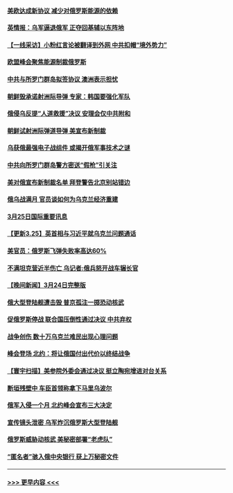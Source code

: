 #### [美欧达成新协议 减少对俄罗斯能源的依赖](../pages/prog202/a103383649.md?t=03260401) 
#### [英情报：乌军逼退俄军 正夺回基辅以东阵地](../pages/prog202/a103383661.md?t=03260401) 
#### [【一线采访】小粉红言论被翻译到外网 中共扣帽“境外势力”](../pages/prog202/a103383611.md?t=03260401) 
#### [欧盟峰会聚焦能源制裁俄罗斯](../pages/prog202/a103383613.md?t=03260401) 
#### [中共与所罗门群岛拟签协议 澳洲表示担忧](../pages/prog202/a103383568.md?t=03260401) 
#### [朝鲜毁承诺射洲际导弹 专家：韩国要强化军队](../pages/prog202/a103383510.md?t=03260401) 
#### [俄侵乌反提“人道救援”决议 安理会仅中共附和](../pages/prog202/a103383465.md?t=03260401) 
#### [朝鲜试射洲际弹道导弹 美宣布新制裁](../pages/prog202/a103383378.md?t=03260401) 
#### [乌获俄最强电子战组件 或揭开俄军事技术之谜](../pages/prog202/a103383369.md?t=03260401) 
#### [中共向所罗门群岛警方密送“假枪”引关注](../pages/prog202/a103383356.md?t=03260401) 
#### [美对俄宣布新制裁名单 拜登警告北京别站错边](../pages/prog202/a103383187.md?t=03260401) 
#### [俄乌战满月 官员谈如何为乌克兰经济重建](../pages/prog202/a103383207.md?t=03260401) 
#### [3月25日国际重要讯息](../pages/prog202/a103383202.md?t=03260401) 
#### [【更新3.25】英首相与习近平就乌克兰问题通话](../pages/prog202/a103383150.md?t=03260401) 
#### [美官员：俄罗斯飞弹失败率高达60%](../pages/prog202/a103383145.md?t=03260401) 
#### [不满坦克营近半伤亡 乌记者:俄兵怒开战车辗长官](../pages/prog202/a103383048.md?t=03260401) 
#### [【晚间新闻】3月24日完整版](../pages/prog202/a103383003.md?t=03260401) 
#### [俄大型登陆舰遭击毁 普京孤注一掷恐动核武](../pages/prog202/a103383061.md?t=03260401) 
#### [促俄罗斯停战 联合国压倒性通过决议 中共弃权](../pages/prog202/a103383053.md?t=03260401) 
#### [战争创伤 数十万乌克兰难民出现心理问题](../pages/prog202/a103382820.md?t=03260401) 
#### [峰会登场 北约：将让俄国付出代价以终结战争](../pages/prog202/a103383084.md?t=03260401) 
#### [【寰宇扫描】美参院外委会通过决议 挺立陶宛增进对台关系](../pages/prog202/a103383075.md?t=03260401) 
#### [断垣残壁中 车臣首领称拿下马里乌波尔](../pages/prog202/a103382978.md?t=03260401) 
#### [俄军入侵一个月 北约峰会宣布三大决定](../pages/prog202/a103382857.md?t=03260401) 
#### [宣传镜头泄密 乌军炸沉俄罗斯大型登陆舰](../pages/prog202/a103382753.md?t=03260401) 
#### [俄罗斯威胁动核武 美秘密部署“老虎队”](../pages/prog202/a103382785.md?t=03260401) 
#### [“匿名者”骇入俄中央银行 获上万秘密文件](../pages/prog202/a103382780.md?t=03260401) 

----
#### [ >>> 更早内容 <<< ](../indexes/prog202-earlier.md)
